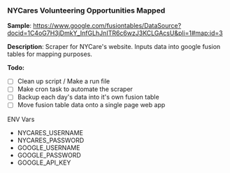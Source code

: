 ### NYCares Volunteering Opportunities Mapped

**Sample**: https://www.google.com/fusiontables/DataSource?docid=1C4oG7H3jDmkY_InfGLhJnITR6c6wzJ3KCLGAcsU&pli=1#map:id=3

**Description**: Scraper for NYCare's website. Inputs data into google fusion tables for mapping purposes.

**Todo:**
 - [ ] Clean up script / Make a run file
 - [ ] Make cron task to automate the scraper
 - [ ] Backup each day's data into it's own fusion table
 - [ ] Move fusion table data onto a single page web app

ENV Vars
* NYCARES_USERNAME
* NYCARES_PASSWORD
* GOOGLE_USERNAME
* GOOGLE_PASSWORD
* GOOGLE_API_KEY
